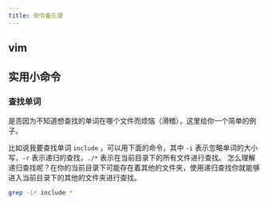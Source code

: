 ```yaml
---
title: 命令备忘录
---
```


## vim

## 实用小命令

### 查找单词

是否因为不知道想查找的单词在哪个文件而烦恼（滑稽），这里给你一个简单的例子。

比如说我要查找单词 `include` ，可以用下面的命令，其中 `-i` 表示忽略单词的大小写，`-r` 表示递归的查找，`./*` 表示在当前目录下的所有文件进行查找。
怎么理解递归查找呢？在你的当前目录下可能存在着其他的文件夹，使用递归查找你就能够进入当前目录下的其他的文件夹进行查找。

```bash
grep -ir include *
```
